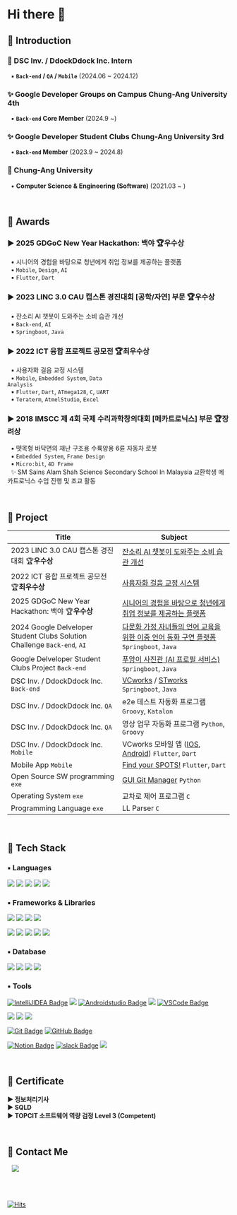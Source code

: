 # Hi there 👋



## 📌 Introduction
### 🏢 DSC Inv. / DdockDdock Inc. Intern  
<!--&nbsp; ▶️ **QA / Mobile / Back-end** (2024.06 ~ 2024.12)  -->
&nbsp; ▪️ **<code>Back-end</code> / <code>QA</code> / <code>Mobile</code>** (2024.06 ~ 2024.12)  

### ✨ Google Developer Groups on Campus Chung-Ang University 4th   
<!-- &nbsp; ▶️ **Back-end Core Member** (2024.9 ~)  -->
&nbsp; ▪️ **<code>Back-end</code> Core Member** (2024.9 ~)  

### ✨ Google Developer Student Clubs Chung-Ang University 3rd   
<!--&nbsp; ▶️ **Back-end Member** (2023.9 ~ 2024.8)  -->
&nbsp; ▪️ **<code>Back-end</code> Member** (2023.9 ~ 2024.8)  

### 🏫 Chung-Ang University   
&nbsp; ▪️ **Computer Science & Engineering (Software)** (2021.03 ~ )

<br/>

## 📌 Awards
### ▶️ **2025 GDGoC New Year Hackathon: 백야 🏆우수상**
&nbsp; ▪️ 시니어의 경험을 바탕으로 청년에게 취업 정보를 제공하는 플랫폼   
&nbsp; ▪️ <code>Mobile</code>, <code>Design</code>, <code>AI</code>  
&nbsp; ▪️ <code>Flutter</code>, <code>Dart</code>

### ▶️ **2023 LINC 3.0 CAU 캡스톤 경진대회 [공학/자연] 부문 🏆우수상**   
&nbsp; ▪️ 잔소리 AI 챗봇이 도와주는 소비 습관 개선  
&nbsp; ▪️ <code>Back-end</code>, <code>AI</code>  
&nbsp; ▪️ <code>Springboot</code>, <code>Java</code>     

### ▶️ **2022 ICT 융합 프로젝트 공모전 🏆최우수상**   
&nbsp; ▪️ 사용자화 걸음 교정 시스템   
&nbsp; ▪️ <code>Mobile</code>, <code>Embedded System</code>, <code>Data Analysis</code>    
&nbsp; ▪️ <code>Flutter</code>, <code>Dart</code>, <code>ATmega128</code>, <code>C</code>, <code>UART</code>     
&nbsp; ▪️ <code>Teraterm</code>, <code>AtmelStudio</code>, <code>Excel</code>        

### ▶️ **2018 IMSCC 제 4회 국제 수리과학창의대회 [메카트로닉스] 부문 🏆장려상**  
&nbsp; ▪️ 뗏목형 바닥면의 재난 구조용 수륙양용 6륜 자동차 로봇     
&nbsp; ▪️ <code>Embedded System</code>, <code>Frame Design</code>  
&nbsp; ▪️ <code>Micro:bit</code>, <code>4D Frame</code>                                     
&nbsp; ✨ SM Sains Alam Shah Science Secondary School In Malaysia 교환학생 메카트로닉스 수업 진행 및 조교 활동

<br/>

## 📌 Project
|Title|Subject|
|---|---|
|2023 LINC 3.0 CAU 캡스톤 경진대회 🏆**우수상**|[잔소리 AI 챗봇이 도와주는 소비 습관 개선](https://github.com/alsrudrl1220/Walletty)|
|2022 ICT 융합 프로젝트 공모전 🏆**최우수상** |[사용자화 걸음 교정 시스템](https://github.com/alsrudrl1220/ict-project-flutter-atmega128)|
|2025 GDGoC New Year Hackathon: 백야 🏆**우수상**|[시니어의 경험을 바탕으로 청년에게 취업 정보를 제공하는 플랫폼](https://github.com/alsrudrl1220/NanuJOB)|
|2024 Google Delveloper Student Clubs Solution Challenge <code>Back-end</code>, <code>AI</code> |[다문화 가정 자녀들의 언어 교육을 위한 이중 언어 동화 구연 플랫폼](https://github.com/GDSC-CAU/FTIsland-BE) <code>Springboot</code>, <code>Java</code>|
|Google Delveloper Student Clubs Project <code>Back-end</code>|[푸앙이 사진관 (AI 프로필 서비스)](https://github.com/GDSC-CAU/PuangFilm-BE) <code>Springboot</code>, <code>Java</code>|
|DSC Inv. / DdockDdock Inc. <code>Back-end</code>|[VCworks](https://vcworks.kr/cm0001?returnUrl=JTJG) / [STworks](https://stworks.kr/scm001) <code>Springboot</code>, <code>Java</code>|
|DSC Inv. / DdockDdock Inc. <code>QA</code>|e2e 테스트 자동화 프로그램 <code>Groovy</code>, <code>Katalon</code>|
|DSC Inv. / DdockDdock Inc. <code>QA</code>|영상 업무 자동화 프로그램 <code>Python</code>, <code>Groovy</code>|
|DSC Inv. / DdockDdock Inc. <code>Mobile</code>|VCworks 모바일 앱 ([IOS](https://apps.apple.com/kr/app/vcworks/id6738978723), [Android](https://play.google.com/store/apps/details?id=com.vcworks.mobile&hl=ko)) <code>Flutter</code>, <code>Dart</code>|
|Mobile App <code>Mobile</code>|[Find your SPOTS!](https://github.com/SpotSpots/spots_front) <code>Flutter</code>, <code>Dart</code>|
|Open Source SW programming <code>exe</code>|[GUI Git Manager](https://github.com/alsrudrl1220/GUI-Git-Manager) <code>Python</code>|
|Operating System <code>exe</code>|교차로 제어 프로그램 <code>C</code>|
|Programming Language <code>exe</code>|LL Parser <code>C</code> |      

<br/>

## 📌 Tech Stack


### ▪️ Languages
<img src="https://img.shields.io/badge/Java-f89820?style=flat-square&logo=OpenJDK&logoColor=white"/></a>
<img src="https://img.shields.io/badge/Dart-0175C2?style=flat-square&logo=Dart&logoColor=white"/>
<img src="https://img.shields.io/badge/Python-3776AB?style=flat-square&logo=Python&logoColor=white"/>
<img src="https://img.shields.io/badge/C-A8B9CC?style=flat-square&logo=C&logoColor=white"/>
<img src="https://img.shields.io/badge/C++-00599C?style=flat-square&logo=C%2B%2B&logoColor=white"/>


### ▪️ Frameworks & Libraries
<img src="https://img.shields.io/badge/Spring-6DB33F?style=flat-square&logo=Spring&logoColor=white"/></a>
<img src="https://img.shields.io/badge/SpringBoot-6DB33F?style=flat-square&logo=SpringBoot&logoColor=white"/>
<img src="https://img.shields.io/badge/Flutter-02569B?style=flat-square&logo=Flutter&logoColor=white"/>
<img src="https://img.shields.io/badge/android-34A853?style=flat-square&logo=android&logoColor=white"/>

<img src="https://img.shields.io/badge/Google Cloud-4285F4?style=flat-square&logo=Google Cloud&logoColor=white"/></a>
<img src="https://img.shields.io/badge/Google Colab-F9AB00?style=flat-square&logo=Google Colab&logoColor=white"/>
<img src="https://img.shields.io/badge/jQuery-0769AD?style=flat-square&logo=jQuery&logoColor=white"/>
<img src="https://img.shields.io/badge/JSON-000000?style=flat-square&logo=json&logoColor=white"/>
<img src="https://img.shields.io/badge/Linux-FCC624?style=flat-square&logo=linux&logoColor=black"/>


### ▪️ Database
<img src="https://img.shields.io/badge/MariaDB-003545?style=flat-square&logo=mariaDB&logoColor=white"/></a>
<img src="https://img.shields.io/badge/MySQL-4479A1?style=flat-square&logo=MySQL&logoColor=white"/>
<img src="https://img.shields.io/badge/postgreSQL-4169E1?style=flat-square&logo=postgreSQL&logoColor=white"/>
<img src="https://img.shields.io/badge/Firebase-FFCA28?style=flat-square&logo=firebase&logoColor=black"/>


### ▪️ Tools
[![IntelliJIDEA Badge](https://img.shields.io/badge/-IntelliJ-000000?style=flat-square&logo=IntelliJIDEA&logoColor=white&link=https://www.jetbrains.com//)](https://www.jetbrains.com//)</a>
<img src="https://img.shields.io/badge/Xcode-147EFB?style=flat-square&logo=Xcode&logoColor=white"/>
[![Androidstudio Badge](https://img.shields.io/badge/androidstudio-3DDC84?style=flat-square&logo=androidstudio&logoColor=white&link=https://www.jetbrains.com//)](https://www.jetbrains.com//)
<img src="https://img.shields.io/badge/Visual Studio-5C2D91?style=flat-square&logo=Visual Studio&logoColor=white"/>
[![VSCode Badge](https://img.shields.io/badge/-VSCode-007ACC?style=flat-square&logo=visualstudiocode&logoColor=white&link=https://code.visualstudio.com/)](https://code.visualstudio.com/)

<img src="https://img.shields.io/badge/Postman-FF6C37?style=flat-square&logo=Postman&logoColor=white"/></a>
<img src="https://img.shields.io/badge/Selenium-43B02A?style=flat-square&logo=Selenium&logoColor=white"/>
<img src="https://img.shields.io/badge/Storybook-FF4785?style=flat-square&logo=Storybook&logoColor=white"/>

[![Git Badge](https://img.shields.io/badge/-Git-F05032?style=flat-square&logo=git&logoColor=white&link=https://git-scm.com/)](https://git-scm.com/)
[![GitHub Badge](https://img.shields.io/badge/-GitHub-181717?style=flat-square&logo=github&logoColor=white&link=https://github.com/)](https://github.com/)

[![Notion Badge](https://img.shields.io/badge/-Notion-181717?style=flat-square&logo=Notion&logoColor=white&link=https://www.notion.so//)](https://www.notion.so//)
[![slack Badge](https://img.shields.io/badge/-Slack-4A154B?style=flat-square&logo=Slack&logoColor=white&link=https://slack.com//)](https://slack.com//)
<img src="https://img.shields.io/badge/discord-5865F2?style=flat-square&logo=discord&logoColor=white"/>

<br/>

## 📌 Certificate
**▶️ 정보처리기사**     
**▶️ SQLD**     
**▶️ TOPCIT 소프트웨어 역량 검정 Level 3 (Competent)**     

<br/>

## 📌 Contact Me
<a href="https://www.instagram.com/mi_n_kxxz/">
    <img 
        src="http://img.shields.io/badge/-Instagram-F6CEF5?style=flat&logo=Instagram&link=https://www.instagram.com/mi_n_kxxz/"
        style="height : auto; margin-left : 10px; margin-right : 10px;"/>
</a>

<br/>
<br/>
<br/>
<br/>

[![Hits](https://hits.seeyoufarm.com/api/count/incr/badge.svg?url=https%3A%2F%2Fgithub.com%2Falsrudrl1220&count_bg=%2398A4DD&title_bg=%23555555&icon=waze.svg&icon_color=%23E7E7E7&title=hits&edge_flat=false)](https://hits.seeyoufarm.com)


<!--
**alsrudrl1220/alsrudrl1220** is a ✨ _special_ ✨ repository because its `README.md` (this file) appears on your GitHub profile.

Here are some ideas to get you started:

- 🔭 I’m currently working on ...
- 🌱 I’m currently learning ...
- 👯 I’m looking to collaborate on ...
- 🤔 I’m looking for help with ...
- 💬 Ask me about ...
- 📫 How to reach me: ...
- 😄 Pronouns: ...
- ⚡ Fun fact: ...


<a href="https://github.com/devxb/gitanimals">
<img
  src="https://render.gitanimals.org/farms/alsrudrl1220"
  width="600"
  height="300"
/>
</a>

|Period|Title|Subject|
|------|---|---|
|23.09 ~ 23.12|2023 LINC 3.0 CAU 캡스톤 경진대회 🏆우수상|잔소리 AI 챗봇이 도와주는 소비 습관 개선|
|22.01 ~ 22.04|2022 ICT 융합 프로젝트 공모전 🏆최우수상 |사용자화 걸음 교정 시스템|
|24.01 ~ 24.02|2024 Google Delveloper Student Clubs Solution Challenge|다문화 가정 자녀들의 언어 교육을 위한 이중 언어 동화 구연 플랫폼|
|24.07 ~ 24.09|Google Delveloper Student Clubs|푸앙이 사진관 (AI 프로필 서비스)|
|23.11 ~ 24.12||Find your SPOTS!|
|23.04 ~ 23.06||GUI Git Manager|
|24.09 ~ 24.12||VC Works 모바일 앱 (IOS, Android)|
|24.07||영상 업무 자동화 프로그램|
|23.05||교차로 제어 프로그램|
|22.11||LL Parser|


CECOM
GDSC
chAOS
CLUG

<img src="https://img.shields.io/badge/java-007396?style=for-the-badge&logo=java&logoColor=white"></a>
<img src="https://img.shields.io/badge/c++-00599C?style=for-the-badge&logo=c%2B%2B&logoColor=white">
<img src="https://img.shields.io/badge/python-3776AB?style=for-the-badge&logo=python&logoColor=white">
<br/>
<img src="https://img.shields.io/badge/jquery-0769AD?style=for-the-badge&logo=jquery&logoColor=white">
<img src="https://img.shields.io/badge/mysql-4479A1?style=for-the-badge&logo=mysql&logoColor=white">
<img src="https://img.shields.io/badge/mariaDB-003545?style=for-the-badge&logo=mariaDB&logoColor=white">
<img src="https://img.shields.io/badge/firebase-FFCA28?style=for-the-badge&logo=firebase&logoColor=white">
<br/>
<img src="https://img.shields.io/badge/spring-6DB33F?style=for-the-badge&logo=spring&logoColor=white">
<img src="https://img.shields.io/badge/springboot-6DB33F?style=for-the-badge&logo=springboot&logoColor=white">
<img src="https://img.shields.io/badge/flutter-02569B?style=for-the-badge&logo=flutter&logoColor=white">
<br/>
<img src="https://img.shields.io/badge/linux-FCC624?style=for-the-badge&logo=linux&logoColor=black">
<img src="https://img.shields.io/badge/github-181717?style=for-the-badge&logo=github&logoColor=white">
<img src="https://img.shields.io/badge/git-F05032?style=for-the-badge&logo=git&logoColor=white">

[![Top Langs](https://github-readme-stats.vercel.app/api/top-langs/?username=alsrudrl1220)](https://github.com/anuraghazra/github-readme-stats)

-->
